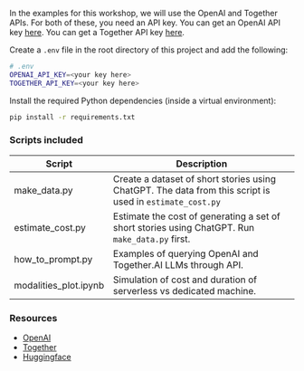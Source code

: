 In the examples for this workshop, we will use the OpenAI and Together APIs.
For both of these, you need an API key. You can get an OpenAI API key
[here](https://platform.openai.com/). You can get a Together API key
[here](https://api.together.xyz/).

Create a `.env` file in the root directory of this project and add the
following:

```bash
# .env
OPENAI_API_KEY=<your key here>
TOGETHER_API_KEY=<your key here>
```

Install the required Python dependencies (inside a virtual environment):

```bash
pip install -r requirements.txt
```

### Scripts included

| Script                | Description                                                                                              |
| --------------------- | -------------------------------------------------------------------------------------------------------- |
| make_data.py          | Create a dataset of short stories using ChatGPT. The data from this script is used in `estimate_cost.py` |
| estimate_cost.py      | Estimate the cost of generating a set of short stories using ChatGPT. Run `make_data.py` first.          |
| how_to_prompt.py      | Examples of querying OpenAI and Together.AI LLMs through API.                                            |
| modalities_plot.ipynb | Simulation of cost and duration of serverless vs dedicated machine.                                      |

### Resources

- [OpenAI](https://openai.com/)
- [Together](https://together.ai/)
- [Huggingface](https://huggingface.co/)
